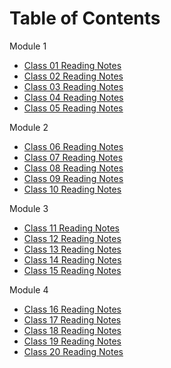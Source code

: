 # Table of Contents

Module 1
- [Class 01 Reading Notes](Read-Class-01.md)
- [Class 02 Reading Notes](Read-Class-02.md)
- [Class 03 Reading Notes](Read-Class-03.md)
- [Class 04 Reading Notes](Read-Class-01.md)
- [Class 05 Reading Notes](Read-Class-01.md)

Module 2
- [Class 06 Reading Notes](Read-Class-02.md)
- [Class 07 Reading Notes](Read-Class-03.md)
- [Class 08 Reading Notes](Read-Class-01.md)
- [Class 09 Reading Notes](Read-Class-01.md)
- [Class 10 Reading Notes](Read-Class-01.md)

Module 3
- [Class 11 Reading Notes](Read-Class-01.md)
- [Class 12 Reading Notes](Read-Class-02.md)
- [Class 13 Reading Notes](Read-Class-03.md)
- [Class 14 Reading Notes](Read-Class-01.md)
- [Class 15 Reading Notes](Read-Class-01.md)

Module 4
- [Class 16 Reading Notes](Read-Class-01.md)
- [Class 17 Reading Notes](Read-Class-02.md)
- [Class 18 Reading Notes](Read-Class-03.md)
- [Class 19 Reading Notes](Read-Class-01.md)
- [Class 20 Reading Notes](Read-Class-01.md)
